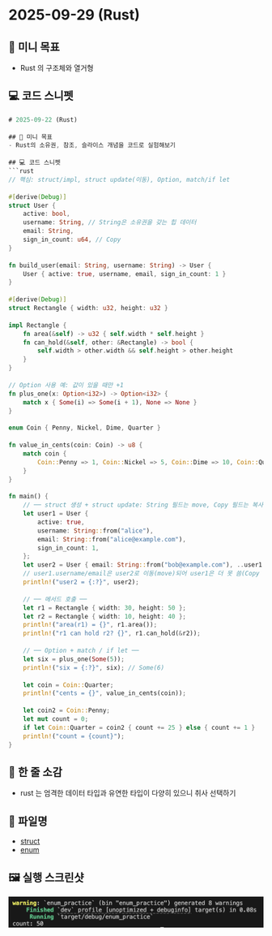 # 2025-09-29 (Rust)

## 🎯 미니 목표
- Rust 의 구조체와 열거형

## 💻 코드 스니펫
```rust
# 2025-09-22 (Rust)

## 🎯 미니 목표
- Rust의 소유권, 참조, 슬라이스 개념을 코드로 실험해보기

## 💻 코드 스니펫
```rust
// 핵심: struct/impl, struct update(이동), Option, match/if let

#[derive(Debug)]
struct User {
    active: bool,
    username: String, // String은 소유권을 갖는 힙 데이터
    email: String,
    sign_in_count: u64, // Copy
}

fn build_user(email: String, username: String) -> User {
    User { active: true, username, email, sign_in_count: 1 }
}

#[derive(Debug)]
struct Rectangle { width: u32, height: u32 }

impl Rectangle {
    fn area(&self) -> u32 { self.width * self.height }                  // 메서드(불변 참조)
    fn can_hold(&self, other: &Rectangle) -> bool {                     // 메서드(불변 참조)
        self.width > other.width && self.height > other.height
    }
}

// Option 사용 예: 값이 있을 때만 +1
fn plus_one(x: Option<i32>) -> Option<i32> {
    match x { Some(i) => Some(i + 1), None => None }
}

enum Coin { Penny, Nickel, Dime, Quarter }

fn value_in_cents(coin: Coin) -> u8 {
    match coin {
        Coin::Penny => 1, Coin::Nickel => 5, Coin::Dime => 10, Coin::Quarter => 25
    }
}

fn main() {
    // ── struct 생성 + struct update: String 필드는 move, Copy 필드는 복사 ──
    let user1 = User {
        active: true,
        username: String::from("alice"),
        email: String::from("alice@example.com"),
        sign_in_count: 1,
    };
    let user2 = User { email: String::from("bob@example.com"), ..user1 };
    // user1.username/email은 user2로 이동(move)되어 user1은 더 못 씀(Copy 필드만 남음)
    println!("user2 = {:?}", user2);

    // ── 메서드 호출 ──
    let r1 = Rectangle { width: 30, height: 50 };
    let r2 = Rectangle { width: 10, height: 40 };
    println!("area(r1) = {}", r1.area());
    println!("r1 can hold r2? {}", r1.can_hold(&r2));

    // ── Option + match / if let ──
    let six = plus_one(Some(5));
    println!("six = {:?}", six); // Some(6)

    let coin = Coin::Quarter;
    println!("cents = {}", value_in_cents(coin));

    let coin2 = Coin::Penny;
    let mut count = 0;
    if let Coin::Quarter = coin2 { count += 25 } else { count += 1 }
    println!("count = {count}");
}
```

## 📝 한 줄 소감
- rust 는 엄격한 데이터 타입과 유연한 타입이 다양히 있으니 취사 선택하기

## 🔗 파일명
- [struct](../code/struct_practice)
- [enum](../code/enum_practice)

## 🖼 실행 스크린샷
![alt text](../assets/2025-09-29.png)